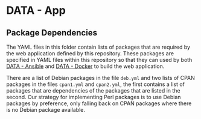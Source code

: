 # DATA - App

## Package Dependencies

The YAML files in this folder contain lists of packages that are required by the web application defined by this repository. These packages are specified in YAML files within this repository so that they can used by both [DATA - Ansible](https://github.com/varilink/data_ansible) and [DATA - Docker](https://github.com/varilink/data_docker) to build the web application.

There are a list of Debian packages in the file `deb.yml` and two lists of CPAN packages in the files `cpan1.yml` and `cpan2.yml`, the first contains a list of packages that are dependencies of the packages that are listed in the second. Our strategy for implementing Perl packages is to use Debian packages by preference, only falling back on CPAN packages where there is no Debian package available.

